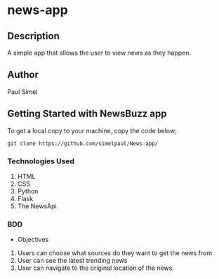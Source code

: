 # news-app

## Description
A simple app that allows the user to view news as they happen.

## Author
Paul Simel

## Getting Started with NewsBuzz app
To get a local copy to your machine, copy the code below; 
```
git clone https://github.com/simelpaul/News-app/
```


### Technologies Used
1. HTML
2. CSS
3. Python
4. Flask
5. The NewsApi.

### BDD
* Objectives
1. Users can choose what sources do they want to get the news from
2. User can see the latest trending news
3. User can navigate to the original location of the news.
